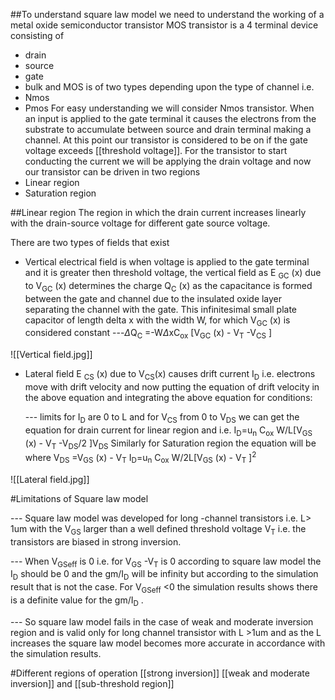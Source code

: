 ##To understand square law model we need to understand the working of a metal oxide semiconductor transistor 
MOS transistor is a 4 terminal device consisting of 
- drain
- source
- gate
- bulk
and MOS is of two types depending upon the type of channel i.e. 
- Nmos
- Pmos
For easy understanding we will consider Nmos transistor.
When an input is applied to the gate terminal it causes the electrons from the substrate to accumulate between source and drain terminal making a channel.
At this point our transistor is considered to be on if the gate voltage exceeds [[threshold voltage]].
For the transistor to start conducting the current we will be applying the drain voltage and now our transistor can be driven in two regions
- Linear region 
- Saturation region

##Linear region
The region in which the drain current increases linearly with the drain-source voltage for different gate source voltage.

There are two types of fields that exist
- Vertical electrical field is when voltage is applied to the gate terminal and it is greater then threshold voltage, the vertical field as E <sub>GC</sub> (x) due to V<sub>GC</sub> (x) determines the charge Q<sub>C</sub> (x) as the capacitance is formed between the gate and channel due to the insulated oxide layer separating the channel with the gate. This infinitesimal small plate capacitor of length delta x with the width W, for which  V<sub>GC</sub> (x) is considered constant 
	---$\Delta$Q<sub>C</sub> =-W$\Delta$xC<sub>ox</sub> [V<sub>GC</sub> (x) - V<sub>T</sub> -V<sub>CS</sub> ]

![[Vertical field.jpg]] 


- Lateral field E <sub>CS</sub> (x) due to V<sub>CS</sub>(x) causes drift current I<sub>D</sub> i.e. electrons move with drift velocity and now putting the equation of drift velocity in the above equation and integrating the above equation for conditions:

	--- limits for  I<sub>D</sub> are 0 to L and for V<sub>CS</sub> from 0 to V<sub>DS</sub>
	we can get the equation for drain current for linear region and i.e.
	I<sub>D</sub>=u<sub>n</sub> C<sub>ox</sub> W/L[V<sub>GS</sub> (x) - V<sub>T</sub> -V<sub>DS</sub>/2 ]V<sub>DS</sub> 
	Similarly for Saturation region the equation will be where V<sub>DS</sub> =V<sub>GS</sub> (x) - V<sub>T</sub> 
	I<sub>D</sub>=u<sub>n</sub> C<sub>ox</sub> W/2L[V<sub>GS</sub> (x) - V<sub>T</sub> ]<sup>2</sup> 

![[Lateral field.jpg]]


#Limitations of Square law model 

--- Square law model was developed for long -channel transistors i.e. L> 1um with the V<sub>GS</sub> larger than a well defined threshold voltage V<sub>T</sub> i.e. the transistors are biased in strong inversion.

--- When V<sub>GSeff</sub> is 0 i.e. for V<sub>GS</sub> -V<sub>T</sub> is 0 according to square law model the I<sub>D</sub> should be 0 and the gm/I<sub>D</sub>  will be infinity but according to the simulation result that is not the case. For  V<sub>GSeff</sub> <0 the simulation results shows there is a definite value for the gm/I<sub>D</sub> .

--- So square law model fails in the case of weak and moderate inversion region and is valid only for long channel transistor with L >1um and as the L increases the square law model becomes more accurate in accordance with the simulation results.

#Different regions of operation  [[strong inversion]] [[weak and moderate inversion]]  and [[sub-threshold region]] 

